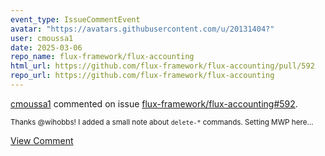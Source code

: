 ```yaml
---
event_type: IssueCommentEvent
avatar: "https://avatars.githubusercontent.com/u/20131404?"
user: cmoussa1
date: 2025-03-06
repo_name: flux-framework/flux-accounting
html_url: https://github.com/flux-framework/flux-accounting/pull/592
repo_url: https://github.com/flux-framework/flux-accounting
---
```


<a href='https://github.com/cmoussa1' target='_blank'>cmoussa1</a> commented on issue <a href='https://github.com/flux-framework/flux-accounting/pull/592' target='_blank'>flux-framework/flux-accounting#592</a>.

<small>Thanks @wihobbs! I added a small note about `delete-*` commands. Setting MWP here...</small>

<a href='https://github.com/flux-framework/flux-accounting/pull/592' target='_blank'>View Comment</a>